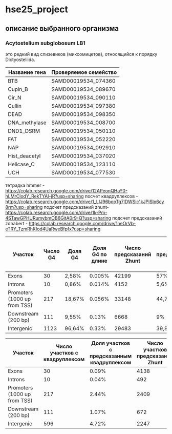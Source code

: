 # hse25_project
## описание выбранного организма
### Acytostelium subglobosum LB1 
это редкий вид слизевиков (миксомицетов), относящийся к порядку Dictyosteliida.

| Название гена       | Проверяемое семейство     |
|----------------------|---------------------------|
| BTB                 | SAMD00019534_074360      |
| Cupin_B             | SAMD00019534_089670      |
| Cir_N               | SAMD00019534_090110      |
| Cullin              | SAMD00019534_097380      |
| DEAD                | SAMD00019534_098350      |
| DNA_methylase       | SAMD00019534_008700      |
| DND1_DSRM          | SAMD00019534_050110      |
| FAT                 | SAMD00019534_052220      |
| NAP                 | SAMD00019534_092910      |
| Hist_deacetyl       | SAMD00019534_037020      |
| Helicase_C          | SAMD00019534_123110      |
| UCH                 | SAMD00019534_077530      |


тетрадка hmmer - https://colab.research.google.com/drive/12APeonQHaY0-hLMrClodY_RekTYAI-jR?usp=sharing 
посчет квадруплексов - https://colab.research.google.com/drive/1_LIJ96bqoTg7lDWSic1kJPiSlp6cy8rm?usp=sharing
подсчет предсказаний zhunt- https://colab.research.google.com/drive/1k-Pm-4STawGPHURumybmOB6GitA0r9-Q?usp=sharing
подсчет предсказаний zdnabert - https://colab.research.google.com/drive/1neOrVb-eTRY_TzmRhKIod4UaRweBfpfx?usp=sharing

| Участок    | Число G4 | Доля G4 | Доля G4 по длине | Число предсказаний Zhunt | Доля предсказаний Zhunt | Доля Z-ДНК по длине | Число предсказаний ZDNABERT | Доля предсказаний ZDNABERT | Доля предсказаний ZDNAbert по длине |
|----------------------------------|---------------------|--------------------|---------------|--------------------------|-------------------------|--------|----------------------------|---------------------------|--------|
| Exons            |       30            |     2,58%          | 0.005%     |        42199             |    57%                  | 4.05%   |      5066                  |       87,35%              | 0.38%  |
| Introns               |       10            |      0,86%         | 0.014%     |       4152               |     5,6%                | 3.82%   |        202                 |          3,48%           | 0.15%  |
| Promoters (1000 up from TSS)  |       217           |     18,67%         | 0.056%     |        33148             |      44,78%             | 5.10%   |      910                   |       15,69%              | 0.10%  |
| Downstream (200 bp)       |       111           |     9,55%          | 0.13%     |        6668              |           9%            | 4.98%   |        276                 |        4,75%              | 0.16%  |
| Intergenic             |       1123          |     96,64%         | 0.33%     |          29483           |        39,82%           | 5.82   |        562                 |        9,69%              | 0.09%  |

| Участок                          | Число участков с квадруплексом | Доля участков с предсказанным квадруплексом | Число участков предсказаний Zhunt | Доля участков с предсказанным Zhunt | Число участков предсказаний ZDNABERT | Доля участков с предсказанным ZDNABERT |
|----------------------------------|---------------------|--------------------|--------------------------|-------------------------|----------------------------|---------------------------|
| Exons                       |     30                |      0.09%              |       4138                   |      43,4%                  |      3267                      |        56,33%                   |
| Introns                          |     10                |      0.04%              |       492                  |        5,16%                 |        191                    |          3,29%                 |
| Promoters (1000 up from TSS)     |     217                |      2.44%              |       2409                  |      25,26%                   |      788                      |      13,58%                     |
| Downstream (200 bp)              |     111                |      1.07%              |       672                   |       7,04%                  |      266                      |        4,58%                   |
| Intergenic                       |    596                |     4.72%               |       2247                  |       23,56%                 |       476                     |        8,2%                   |

